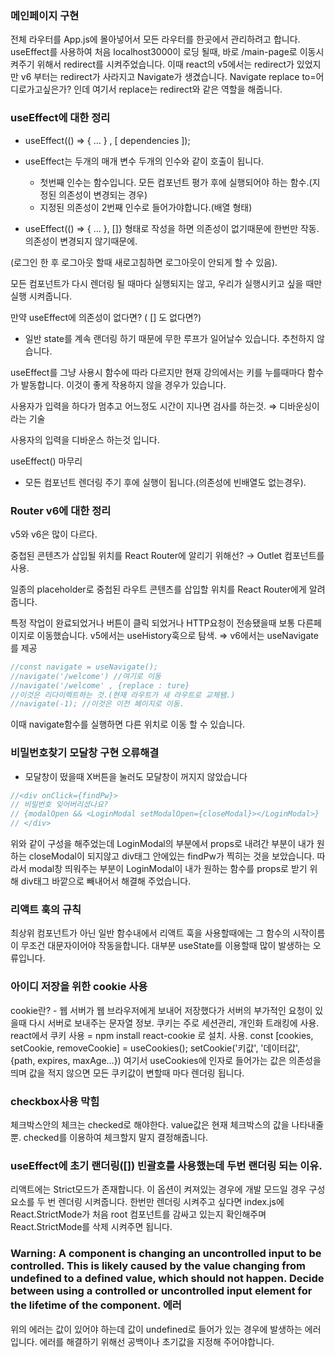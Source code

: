 ### 메인페이지 구현

전체 라우터를 App.js에 몰아넣어서 모든 라우터를 한곳에서 관리하려고 합니다.
useEffect를 사용하여 처음 localhost3000이 로딩 될때, 바로 /main-page로 이동시켜주기 위해서 redirect를 시켜주었습니다.
이때 react의 v5에서는 redirect가 있었지만 v6 부터는 redirect가 사라지고 Navigate가 생겼습니다.
Navigate replace to=어디로가고싶은가? 인데 여기서 replace는 redirect와 같은 역할을 해줍니다.

### useEffect에 대한 정리

- useEffect(() ⇒ { … } , [ dependencies ]);

- useEffect는 두개의 매개 변수 두개의 인수와 같이 호출이 됩니다.
  - 첫번째 인수는 함수입니다. 모든 컴포넌트 평가 후에 실행되어야 하는 함수.(지정된 의존성이 변경되는 경우)
  - 지정된 의존성이 2번째 인수로 들어가야합니다.(배열 형태)
- useEffect(() ⇒ { … }, []} 형태로 작성을 하면 의존성이 없기때문에 한번만 작동. 의존성이 변경되지 않기때문에.

(로그인 한 후 로그아웃 할때 새로고침하면 로그아웃이 안되게 할 수 있음).

모든 컴포넌트가 다시 렌더링 될 때마다 실행되지는 않고, 우리가 실행시키고 싶을 때만 실행 시켜줍니다.

만약 useEffect에 의존성이 없다면? ( [] 도 없다면?)

- 일반 state를 계속 랜더링 하기 때문에 무한 루프가 일어날수 있습니다. 추천하지 않습니다.

useEffect를 그냥 사용시 함수에 따라 다르지만 현재 강의에서는 키를 누를때마다 함수가 발동합니다. 이것이 좋게 작용하지 않을 경우가 있습니다.

사용자가 입력을 하다가 멈추고 어느정도 시간이 지나면 검사를 하는것. ⇒ 디바운싱이라는 기술

사용자의 입력을 디바운스 하는것 입니다.

useEffect() 마무리

- 모든 컴포넌트 렌더링 주기 후에 실행이 됩니다.(의존성에 빈배열도 없는경우).

### Router v6에 대한 정리

v5와 v6은 많이 다르다.

중첩된 콘텐츠가 삽입될 위치를 React Router에 알리기 위해선? → Outlet 컴포넌트를 사용.

일종의 placeholder로 중첩된 라우트 콘텐츠를 삽입할 위치를 React Router에게 알려줍니다.

특정 작업이 완료되었거나 버튼이 클릭 되었거나 HTTP요청이 전송됐을때 보통 다른페이지로 이동했습니다. v5에서는 useHistory훅으로 탐색. ⇒ v6에서는 useNavigate를 제공

```jsx
//const navigate = useNavigate();
//navigate('/welcome') //여기로 이동
//navigate('/welcome' , {replace : ture}
//이것은 리다이렉트하는 것.(현재 라우트가 새 라우트로 교체됌.)
//navigate(-1); //이것은 이전 페이지로 이동.
```

이때 navigate함수를 실행하면 다른 위치로 이동 할 수 있습니다.

### 비밀번호찾기 모달창 구현 오류해결

- 모달창이 떴을때 X버튼을 눌러도 모달창이 꺼지지 않았습니다

```jsx
//<div onClick={findPw}>
// 비밀번호 잊어버리셨나요?
// {modalOpen && <LoginModal setModalOpen={closeModal}></LoginModal>}
// </div>
```

위와 같이 구성을 해주었는데 LoginModal의 부분에서 props로 내려간 부분이
내가 원하는 closeModal이 되지않고 div태그 안에있는 findPw가 찍히는 것을 보았습니다.
따라서 modal창 띄워주는 부분이 LoginModal이 내가 원하는 함수를 props로 받기 위해 div태그 바깥으로 빼내어서 해결해 주었습니다.

### 리액트 훅의 규칙

최상위 컴포넌트가 아닌 일반 함수내에서 리액트 훅을 사용할때에는 그 함수의 시작이름이 무조건 대문자이어야 작동을합니다.
대부분 useState를 이용할때 많이 발생하는 오류입니다.

### 아이디 저장을 위한 cookie 사용

cookie란? - 웹 서버가 웹 브라우저에게 보내어 저장했다가 서버의 부가적인 요청이 있을때 다시 서버로 보내주는 문자열 정보.
쿠키는 주로 세션관리, 개인화 트래킹에 사용.
react에서 쿠키 사용
= npm install react-cookie 로 설치.
사용. const [cookies, setCookie, removeCookie] = useCookies();
setCookie('키값', '데이터값', {path, expires, maxAge...})
여기서 useCookies에 인자로 들어가는 값은 의존성을 띄며 값을 적지 않으면 모든 쿠키값이 변할때 마다 렌더링 됩니다.

### checkbox사용 막힘

체크박스안의 체크는 checked로 해야한다. value값은 현재 체크박스의 값을 나타내줄뿐.
checked를 이용하여 체크할지 말지 결정해줍니다.

### useEffect에 초기 랜더링([]) 빈괄호를 사용했는데 두번 랜더링 되는 이유.

리액트에는 Strict모드가 존재합니다. 이 옵션이 켜져있는 경우에 개발 모드일 경우 구성요소를 두 번 렌더링 시켜줍니다.
한번만 렌더링 시켜주고 싶다면 index.js에 React.StrictMode가 처음 root 컴포넌트를 감싸고 있는지 확인해주며
React.StrictMode를 삭제 시켜주면 됩니다.

### Warning: A component is changing an uncontrolled input to be controlled. This is likely caused by the value changing from undefined to a defined value, which should not happen. Decide between using a controlled or uncontrolled input element for the lifetime of the component. 에러

위의 에러는 값이 있어야 하는데 값이 undefined로 들어가 있는 경우에 발생하는 에러입니다. 에러를 해결하기 위해선 공백이나 초기값을 지정해 주어야합니다.

